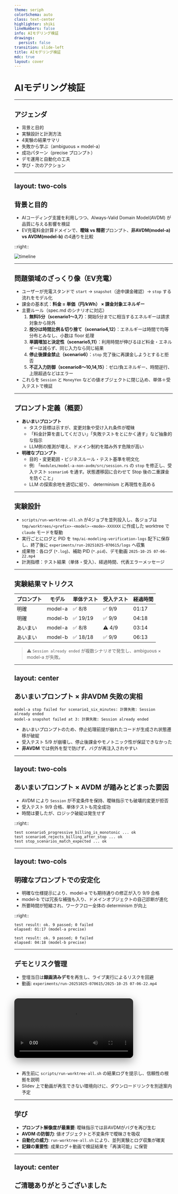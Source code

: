 ```yaml
---
theme: seriph
colorSchema: auto
class: text-center
highlighter: shiki
lineNumbers: false
info: AIモデリング検証
drawings:
  persist: false
transition: slide-left
title: AIモデリング検証
mdc: true
layout: cover
---
```


# AIモデリング検証

---

## アジェンダ

- 背景と目的
- 実験設計と計測方法
- 4実験の結果サマリ
- 失敗から学ぶ（ambiguous × model-a）
- 成功パターン（precise プロンプト）
- デモ運用と自動化の工夫
- 学び・次のアクション

---
layout: two-cols
---
## 背景と目的

- AIコーディング支援を利用しつつ、Always-Valid Domain Model(AVDM) が品質に与える影響を検証
- EV充電料金計算ドメインで、**曖昧 vs 精密**プロンプト、**非AVDM(model-a) vs AVDM(model-b)** の4通りを比較

::right::

![timeline](https://dummyimage.com/480x300/1f2933/ffffff&text=AI+Modeling+Verification)

---

## 問題領域のざっくり像（EV充電）

- ユーザーが充電スタンドで `start` → `snapshot`（途中課金確認）→ `stop` する流れをモデル化
- 課金の基本式：**料金 = 単価（円/kWh） × 課金対象エネルギー**
- 主要ルール（spec.md のシナリオに対応）
  1. **無料5分（scenario1〜3,7）**：開始5分までに相当するエネルギーは請求対象から除外
  2. **按分は時間比例＆切り捨て（scenario4,12）**：エネルギーは時間で均等分布とみなし、小数は floor 処理
  3. **単調増加と決定性（scenario5,11）**：利用時間が伸びるほど料金・エネルギーは減らず、同じ入力なら同じ結果
  4. **停止後課金禁止（scenario6）**：`stop` 完了後に再課金しようとすると拒否
  5. **不正入力防御（scenario8〜10,14,15）**：ゼロ/負エネルギー、時間逆行、上限超過などはエラー
- これらを `Session` と `MoneyYen` などの値オブジェクトに閉じ込め、単体＋受入テストで検証

---

## プロンプト定義（概要）

- **あいまいプロンプト**
  - タスク目標は示すが、変更対象や受け入れ条件が曖昧
  - 「料金計算を直してください」「失敗テストをとにかく通す」など抽象的な指示
  - LLM側の推測が増え、ドメイン制約を踏み外す危険が高い
- **明確なプロンプト**
  - 目的・変更範囲・ビジネスルール・テスト基準を明文化
  - 例: 「`modules/model-a-non-avdm/src/session.rs` の `stop` を修正し、受入テスト `scenario6` を通す。状態遷移図に合わせて Stop 後の二重課金を防ぐこと」
  - LLM の探索余地を適切に絞り、 determinism と再現性を高める

---

## 実験設計

- `scripts/run-worktree-all.sh` が4ジョブを並列投入し、各ジョブは `tmp/worktrees/<prefix>-<model>-<mode>-XXXXXX` に作成した worktree で `claude` モードを駆動
- 実行ごとにログと PID を `tmp/ai-modeling-verification-logs` 配下に保存し、終了後に `experiments/run-20251025-070615/logs` へ収集
- 成果物：各ログ (`*.log`)、補助 PID (`*.pid`)、デモ動画 `2025-10-25 07-06-22.mp4`
- 計測指標：テスト結果（単体・受入）、経過時間、代表エラーメッセージ

---

## 実験結果マトリクス

| プロンプト | モデル | 単体テスト | 受入テスト | 経過時間 |
|-------| --- | --- | --- | --- |
| 明確    | model-a | ✅ 8/8 | ✅ 9/9 | 01:17 |
| 明確    | model-b | ✅ 19/19 | ✅ 9/9 | 04:18 |
| あいまい  | model-a | ✅ 8/8 | ⚠️ 4/9 | 03:14 |
| あいまい  | model-b | ✅ 18/18 | ✅ 9/9 | 06:13 |

> ⚠️ `Session already ended` が複数シナリオで発生し、ambiguous × model-a が失敗。

---
layout: center
---

## あいまいプロンプト × 非AVDM 失敗の実相

```
model-a stop failed for scenario1_six_minutes: 計算失敗: Session already ended
model-a snapshot failed at 3: 計算失敗: Session already ended
```

- あいまいプロンプトのため、停止処理前提が崩れたコードが生成され状態遷移が破綻
- 受入テスト 5/9 が崩壊し、停止後課金やモノトニック性が保証できなかった
- **非AVDM** では例外を型で防げず、バグが再注入されやすい

---
layout: two-cols
---
## あいまいプロンプト × AVDM が踏みとどまった要因

- AVDM により `Session` が不変条件を保持、曖昧指示でも破壊的変更が拒否
- 受入テスト 9/9 合格、単体テストも完全成功
- 時間は要したが、ロジック破綻は発生せず

::right::
```text
test scenario5_progressive_billing_is_monotonic ... ok
test scenario6_rejects_billing_after_stop ... ok
test stop_scenarios_match_expected ... ok
```

---
layout: two-cols
---

## 明確なプロンプトでの安定化

- 明確な仕様提示により、model-a でも期待通りの修正が入り 9/9 合格
- model-b では冗長な補強も入り、ドメインオブジェクトの自己診断が進化
- 所要時間が短縮され、ワークフロー全体の determinism が向上

::right::
```text
test result: ok. 9 passed; 0 failed
elapsed: 01:17 (model-a precise)

test result: ok. 9 passed; 0 failed
elapsed: 04:18 (model-b precise)
```

---

## デモとリスク管理

- 登壇当日は**録画済みデモ**を再生し、ライブ実行によるリスクを回避
- 動画: `experiments/run-20251025-070615/2025-10-25 07-06-22.mp4`

<video src="../experiments/run-20251025-070615/2025-10-25 07-06-22.mp4" controls style="width: 75%; margin: 1.5rem auto; border-radius: 12px; box-shadow: 0 10px 30px rgba(0,0,0,0.4);"></video>

- 再生前に `scripts/run-worktree-all.sh` の結果ログを提示し、信頼性の根拠を説明
- Slidev 上で動画が再生できない環境向けに、ダウンロードリンクを別途案内予定

---

## 学び

- **プロンプト解像度が最重要**: 曖昧指示では非AVDMがバグを再び生む
- **AVDM の防御力**: 値オブジェクトと不変条件で曖昧さを吸収
- **自動化の威力**: `run-worktree-all.sh` により、並列実験とログ収集が確実
- **記録の重要性**: 成果ログ＋動画で検証結果を「再演可能」に保管

---
layout: center
---

## ご清聴ありがとうございました
